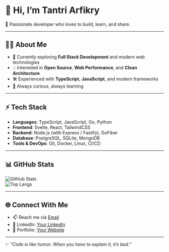 # 👋 Hi, I’m Tantri Arfikry

🚀 Passionate developer who loves to build, learn, and share.

---

## 🧑‍💻 About Me
- 🌱 Currently exploring **Full Stack Development** and modern web technologies
- 💡 Interested in **Open Source**, **Web Performance**, and **Clean Architecture**
- 🛠️ Experienced with **TypeScript**, **JavaScript**, and modern frameworks
- 🎯 Always curious, always learning

---

## ⚡ Tech Stack
- **Languages**: TypeScript, JavaScript, Go, Python  
- **Frontend**: Svelte, React, TailwindCSS  
- **Backend**: Node.js (with Express / Fastify), GoFiber  
- **Database**: PostgreSQL, SQLite, MongoDB  
- **Tools & DevOps**: Git, Docker, Linux, CI/CD  

---

## 📊 GitHub Stats
![GitHub Stats](https://github-readme-stats.vercel.app/api?username=MUHAMMAD-AINUR-ROSSY&show_icons=true&theme=radical)  
![Top Langs](https://github-readme-stats.vercel.app/api/top-langs/?username=MUHAMMAD-AINUR-ROSSY&layout=compact&theme=radical)

---

## 🌐 Connect With Me
- 📫 Reach me via [Email](mailto:your-email@example.com)  
- 💼 LinkedIn: [Your LinkedIn](https://linkedin.com/in/your-profile)  
- 📝 Portfolio: [Your Website](https://your-website.com)

---

✨ *“Code is like humor. When you have to explain it, it’s bad.”*
